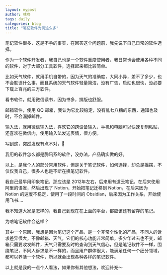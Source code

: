 ```yaml
---
layout: mypost
author: 咕咚
tags: daily
categories: blog
title: "笔记软件为何这么多"
---
```


笔记软件很多，这是不争的事实，在回答这个问题前，我先说下自己日常的软件选择。

作为一个软件开发者，我自己也是一个软件重度使用者，我日常也会使用各种不同的软件，对于大部分工具软件，选择起来都比较简单。

比如天气软件，就用手机自带的，因为天气的准确度，大同小异，差不了多少，也不会耽误什么事，而且系统的天气软件轻量简洁，没有广告，启动也很快，没必要下载上百兆的三方软件。

看书软件，就用微信读书，因为书多，排版也舒服。

邮箱软件，使用 QQ 邮箱，我认为它比较稳定，没有乱七八糟的东西，通知也及时，不会漏掉邮件。

输入法，就用微信输入法，喜欢它的跨设备输入，手机和电脑可以快速复制粘贴，还喜欢在微信内，使用输入法发送表情，很方便。

写到这，突然发现有点不对，🤣

我用的软件怎么都是腾讯系的软件，没办法，产品确实做的好。

以上，是我个人的部分常用软件，但是关于笔记软件，如何选择，却总是摇摆，不仅仅我自己，很多人也是不断在换笔记软件。

我自己最早用印象笔记，那应该是 2012年左右，后来用有道云笔记，在后来使用阿里的语雀，然后出现了 Notion，开始把笔记迁移到 Notion，在后来因为 Notion 的速度不稳定，使用了一段时间的 Obsidian，后来因为工作关系，开始使用飞书….

我不知道大家是怎样的，我自己到现在在上面的平台，都应该还有留存的笔记。

为啥笔记软件会这样？

其中一个原因，我想是因为笔记这个产品，是一个非常个性化的产品，不同人的诉求差异很大，不像邮箱、天气，它们的核心功能非常简单，多少年过去也不变，邮箱只需要收发邮件，天气只需要及时的查询到天气信心，但是笔记软件不一样，围绕笔记，不同人诉求是不一样的，而且用户群体很大，能满足任何一个细分领域，都可以养活一个软件，所以就会出现各种各样的笔记软件。

以上就是我的一点个人看法，如果你有其他想法，欢迎补充～